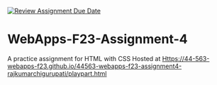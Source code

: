 [![Review Assignment Due Date](https://classroom.github.com/assets/deadline-readme-button-24ddc0f5d75046c5622901739e7c5dd533143b0c8e959d652212380cedb1ea36.svg)](https://classroom.github.com/a/4tKarLeg)
# WebApps-F23-Assignment-4
A practice assignment for HTML with CSS
Hosted at [Https://44-563-webapps-f23.github.io/44563-webapps-f23-assignment4-rajkumarchigurupati/playpart.html](Link)